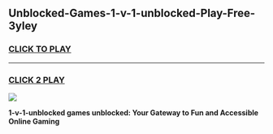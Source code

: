 
## Unblocked-Games-1-v-1-unblocked-Play-Free-3yley
<h3>
<a href="https://premium76.site?title=1-v-1-unblocked&ref=10A">CLICK TO PLAY</a></h3>
<hr>

<h3>
<a href="https://premium76.site?title=1-v-1-unblocked&ref=10A">CLICK 2 PLAY</a>
  
</h3>

<a href="https://premium76.site?title=1-v-1-unblocked&ref=10A"><img src="https://clearcache.store/games.png"></a>


**1-v-1-unblocked games unblocked: Your Gateway to Fun and Accessible Online Gaming**
